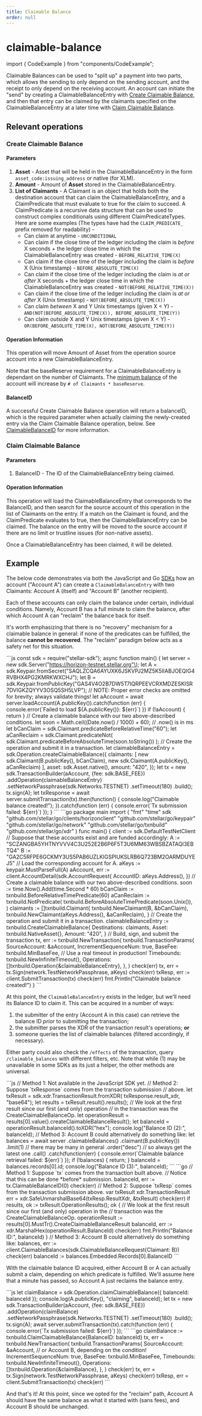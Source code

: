 ```yaml
---
title: Claimable Balance
order: null
---
```


# claimable-balance

import { CodeExample } from "components/CodeExample";

Claimable Balances can be used to "split up" a payment into two parts, which allows the sending to only depend on the sending account, and the receipt to only depend on the receiving account. An account can initiate the "send" by creating a ClaimableBalanceEntry with [Create Claimable Balance](../start/list-of-operations.md#create-claimable-balance), and then that entry can be claimed by the claimants specified on the ClaimableBalanceEntry at a later time with [Claim Claimable Balance](../start/list-of-operations.md#claim-claimable-balance).

## Relevant operations

### Create Claimable Balance

#### Parameters

1. **Asset** - Asset that will be held in the ClaimableBalanceEntry in the form `asset_code:issuing_address` or native \(for XLM\).
2. **Amount** - Amount of **Asset** stored in the ClaimableBalanceEntry.
3. **List of Claimants** - A Claimant is an object that holds both the destination account that can claim the ClaimableBalanceEntry, and a ClaimPredicate that must evaluate to true for the claim to succeed. A ClaimPredicate is a recursive data structure that can be used to construct complex conditionals using different ClaimPredicateTypes. Here are some examples \(The types have had the `CLAIM_PREDICATE_` prefix removed for readability\) -
   * Can claim at anytime - `UNCONDITIONAL`
   * Can claim if the close time of the ledger including the claim is _before_ X seconds + the ledger close time in which the ClaimableBalanceEntry was created - `BEFORE_RELATIVE_TIME(X)`
   * Can claim if the close time of the ledger including the claim is _before_ X \(Unix timestamp\) - `BEFORE_ABSOLUTE_TIME(X)`
   * Can claim if the close time of the ledger including the claim is _at or after_ X seconds + the ledger close time in which the ClaimableBalanceEntry was created - `NOT(BEFORE_RELATIVE_TIME(X))`
   * Can claim if the close time of the ledger including the claim is _at or after_ X \(Unix timestamp\) - `NOT(BEFORE_ABSOLUTE_TIME(X))`
   * Can claim _between_ X and Y Unix timestamps \(given X &lt; Y\) - `AND(NOT(BEFORE_ABSOLUTE_TIME(X)), BEFORE_ABSOLUTE_TIME(Y))`
   * Can claim _outside_ X and Y Unix timestamps \(given X &lt; Y\) - `OR(BEFORE_ABSOLUTE_TIME(X), NOT(BEFORE_ABSOLUTE_TIME(Y))`

#### Operation Information

This operation will move Amount of Asset from the operation source account into a new ClaimableBalanceEntry.

Note that the baseReserve requirement for a ClaimableBalanceEntry is dependant on the number of Claimants. The [minimum balance](minimum-balance.md) of the account will increase by `# of Claimants * baseReserve`.

#### BalanceID

A successful Create Claimable Balance operation will return a balanceID, which is the required parameter when actually claiming the newly-created entry via the Claim Claimable Balance operation, below. See [ClaimableBalanceID](miscellaneous-core-objects.md#ClaimableBalanceID) for more information.

### Claim Claimable Balance

#### Parameters

1. BalanceID - The ID of the ClaimableBalanceEntry being claimed.

#### Operation Information

This operation will load the ClaimableBalanceEntry that corresponds to the BalanceID, and then search for the source account of this operation in the list of Claimants on the entry. If a match on the Claimant is found, and the ClaimPredicate evaluates to true, then the ClaimableBalanceEntry can be claimed. The balance on the entry will be moved to the source account if there are no limit or trustline issues \(for non-native assets\).

Once a ClaimableBalanceEntry has been claimed, it will be deleted.

## Example

The below code demonstrates via both the JavaScript and Go [SDKs](../software-and-sdks/index.md) how an account \("Account A"\) can create a `ClaimableBalanceEntry` with two Claimants: Account A \(itself\) and "Account B" \(another recipient\).

Each of these accounts can only claim the balance under certain, individual conditions. Namely, Account B has a full minute to claim the balance, after which Account A can "reclaim" the balance back for itself.

It's worth emphasizing that there is no "recovery" mechanism for a claimable balance in general: if none of the predicates can be fulfilled, the balance **cannot be recovered**. The "reclaim" paradigm below acts as a safety net for this situation.

 \`\`\`js const sdk = require\("stellar-sdk"\); async function main\(\) { let server = new sdk.Server\("https://horizon-testnet.stellar.org"\); let A = sdk.Keypair.fromSecret\("SAQLZCQA6AYUXK6JSKVPJ2MZ5K5IIABJOEQIG4RVBHX4PG2KMRKWXCHJ"\); let B = sdk.Keypair.fromPublicKey\("GAS4V4O2B7DW5T7IQRPEEVCRXMDZESKISR7DVIGKZQYYV3OSQ5SH5LVP"\); // NOTE: Proper error checks are omitted for brevity; always validate things! let aAccount = await server.loadAccount\(A.publicKey\(\)\).catch\(function \(err\) { console.error\(\`Failed to load ${A.publicKey\(\)}: ${err}\`\) }\) if \(!aAccount\) { return } // Create a claimable balance with our two above-described conditions. let soon = Math.ceil\(\(Date.now\(\) / 1000\) + 60\); // .now\(\) is in ms let bCanClaim = sdk.Claimant.predicateBeforeRelativeTime\("60"\); let aCanReclaim = sdk.Claimant.predicateNot\( sdk.Claimant.predicateBeforeAbsoluteTime\(soon.toString\(\)\) \); // Create the operation and submit it in a transaction. let claimableBalanceEntry = sdk.Operation.createClaimableBalance\({ claimants: \[ new sdk.Claimant\(B.publicKey\(\), bCanClaim\), new sdk.Claimant\(A.publicKey\(\), aCanReclaim\) \], asset: sdk.Asset.native\(\), amount: "420", }\); let tx = new sdk.TransactionBuilder\(aAccount, {fee: sdk.BASE\_FEE}\) .addOperation\(claimableBalanceEntry\) .setNetworkPassphrase\(sdk.Networks.TESTNET\) .setTimeout\(180\) .build\(\); tx.sign\(A\); let txResponse = await server.submitTransaction\(tx\).then\(function\(\) { console.log\("Claimable balance created!"\); }\).catch\(function \(err\) { console.error\(\`Tx submission failed: ${err}\`\) }\); } \`\`\` \`\`\`go package main import \( "fmt" "time" sdk "github.com/stellar/go/clients/horizonclient" "github.com/stellar/go/keypair" "github.com/stellar/go/network" "github.com/stellar/go/txnbuild" "github.com/stellar/go/xdr" \) func main\(\) { client := sdk.DefaultTestNetClient // Suppose that these accounts exist and are funded accordingly: A := "SCZANGBA5YHTNYVVV4C3U252E2B6P6F5T3U6MM63WBSBZATAQI3EBTQ4" B := "GA2C5RFPE6GCKMY3US5PAB6UZLKIGSPIUKSLRB6Q723BM2OARMDUYEJ5" // Load the corresponding account for A. aKeys := keypair.MustParseFull\(A\) aAccount, err := client.AccountDetail\(sdk.AccountRequest{ AccountID: aKeys.Address\(\), }\) // Create a claimable balance with our two above-described conditions. soon := time.Now\(\).Add\(time.Second \* 60\) bCanClaim := txnbuild.BeforeRelativeTimePredicate\(60\) aCanReclaim := txnbuild.NotPredicate\( txnbuild.BeforeAbsoluteTimePredicate\(soon.Unix\(\)\), \) claimants := \[\]txnbuild.Claimant{ txnbuild.NewClaimant\(B, &bCanClaim\), txnbuild.NewClaimant\(aKeys.Address\(\), &aCanReclaim\), } // Create the operation and submit it in a transaction. claimableBalanceEntry := txnbuild.CreateClaimableBalance{ Destinations: claimants, Asset: txnbuild.NativeAsset{}, Amount: "420", } // Build, sign, and submit the transaction tx, err := txnbuild.NewTransaction\( txnbuild.TransactionParams{ SourceAccount: &aAccount, IncrementSequenceNum: true, BaseFee: txnbuild.MinBaseFee, // Use a real timeout in production! Timebounds: txnbuild.NewInfiniteTimeout\(\), Operations: \[\]txnbuild.Operation{&claimableBalanceEntry}, }, \) check\(err\) tx, err = tx.Sign\(network.TestNetworkPassphrase, aKeys\) check\(err\) txResp, err := client.SubmitTransaction\(tx\) check\(err\) fmt.Println\("Claimable balance created!"\) } \`\`\`

At this point, the `ClaimableBalanceEntry` exists in the ledger, but we'll need its Balance ID to claim it. This can be acquired in a number of ways:

1. the submitter of the entry \(Account A in this case\) can retrieve the balance ID _prior_ to submitting the transaction; 
2. the submitter parses the XDR of the transaction result's operations; **or**
3. someone queries the list of claimable balances \(filtered accordingly, if necessary\).

Either party could also check the `/effects` of the transaction, query `/claimable_balances` with different filters, etc. Note that while \(1\) may be unavailable in some SDKs as its just a helper, the other methods are universal.

 \`\`\`js // Method 1: Not available in the JavaScript SDK yet. // Method 2: Suppose \`txResponse\` comes from the transaction submission // above. let txResult = sdk.xdr.TransactionResult.fromXDR\( txResponse.result\_xdr, "base64"\); let results = txResult.result\(\).results\(\); // We look at the first result since our first \(and only\) operation // in the transaction was the CreateClaimableBalanceOp. let operationResult = results\[0\].value\(\).createClaimableBalanceResult\(\); let balanceId = operationResult.balanceId\(\).toXDR\("hex"\); console.log\("Balance ID \(2\):", balanceId\); // Method 3: Account B could alternatively do something like: let balances = await server .claimableBalances\(\) .claimant\(B.publicKey\(\)\) .limit\(1\) // there may be many in general .order\("desc"\) // so always get the latest one .call\(\) .catch\(function\(err\) { console.error\(\`Claimable balance retrieval failed: ${err}\`\) }\); if \(!balances\) { return; } balanceId = balances.records\[0\].id; console.log\("Balance ID \(3\):", balanceId\); \`\`\` \`\`\`go // Method 1: Suppose \`tx\` comes from the transaction built above. // Notice that this can be done \*before\* submission. balanceId, err := tx.ClaimableBalanceID\(0\) check\(err\) // Method 2: Suppose \`txResp\` comes from the transaction submission above. var txResult xdr.TransactionResult err = xdr.SafeUnmarshalBase64\(txResp.ResultXdr, &txResult\) check\(err\) if results, ok := txResult.OperationResults\(\); ok { // We look at the first result since our first \(and only\) operation in the // transaction was the CreateClaimableBalanceOp. operationResult := results\[0\].MustTr\(\).CreateClaimableBalanceResult balanceId, err := xdr.MarshalHex\(operationResult.BalanceId\) check\(err\) fmt.Println\("Balance ID:", balanceId\) } // Method 3: Account B could alternatively do something like: balances, err := client.ClaimableBalances\(sdk.ClaimableBalanceRequest{Claimant: B}\) check\(err\) balanceId := balances.Embedded.Records\[0\].BalanceID \`\`\`

With the claimable balance ID acquired, either Account B or A can actually submit a claim, depending on which predicate is fulfilled. We'll assume here that a minute has passed, so Account A just reclaims the balance entry.

 \`\`\`js let claimBalance = sdk.Operation.claimClaimableBalance\({ balanceId: balanceId }\); console.log\(A.publicKey\(\), "claiming", balanceId\); let tx = new sdk.TransactionBuilder\(aAccount, {fee: sdk.BASE\_FEE}\) .addOperation\(claimBalance\) .setNetworkPassphrase\(sdk.Networks.TESTNET\) .setTimeout\(180\) .build\(\); tx.sign\(A\); await server.submitTransaction\(tx\).catch\(function \(err\) { console.error\(\`Tx submission failed: ${err}\`\) }\); \`\`\` \`\`\`go claimBalance := txnbuild.ClaimClaimableBalance{BalanceID: balanceId} tx, err = txnbuild.NewTransaction\( txnbuild.TransactionParams{ SourceAccount: &aAccount, // or Account B, depending on the condition! IncrementSequenceNum: true, BaseFee: txnbuild.MinBaseFee, Timebounds: txnbuild.NewInfiniteTimeout\(\), Operations: \[\]txnbuild.Operation{&claimBalance}, }, \) check\(err\) tx, err = tx.Sign\(network.TestNetworkPassphrase, aKeys\) check\(err\) txResp, err = client.SubmitTransaction\(tx\) check\(err\) \`\`\`

And that's it! At this point, since we opted for the "reclaim" path, Account A should have the same balance as what it started with \(sans fees\), and Account B should be unchanged.

